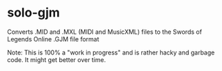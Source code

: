 # solo-gjm
Converts .MID and .MXL (MIDI and MusicXML) files to the Swords of Legends Online .GJM file format

Note: This is 100% a "work in progress" and is rather hacky and garbage code.
It might get better over time.
